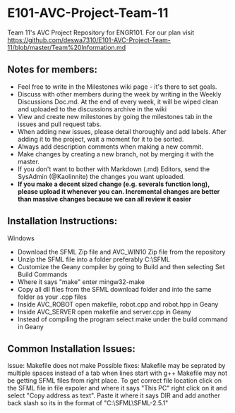 # E101-AVC-Project-Team-11
Team 11's AVC Project Repository for ENGR101.
For our plan visit https://github.com/deswa7310/E101-AVC-Project-Team-11/blob/master/Team%20Information.md

## Notes for members:
- Feel free to write in the Milestones wiki page - it's there to set goals.
- Discuss with other members during the week by writing in the Weekly Discussions Doc.md. At the end of every week, it will be wiped clean and uploaded to the discussions archive in the wiki
- View and create new milestones by going the milestones tab in the issues and pull request tabs.
- When adding new issues, please detail thoroughly and add labels. After adding it to the project, wait a moment for it to be sorted.
- Always add description comments when making a new commit.
- Make changes by creating a new branch, not by merging it with the master. 
- If you don't want to bother with Markdown (.md) Editors, send the SysAdmin (@Kaolinnite) the changes you want uploaded.
- **If you make a decent sized change (e.g. severals function long), please upload it whenever you can. Incremental changes are better than massive changes because we can all review it easier** 
 
## Installation Instructions:
Windows

- Download the SFML Zip file and AVC_WIN10 Zip file from the repository
- Unzip the SFML file into a folder preferably C:\SFML
- Customize the Geany compiler by going to Build and then selecting Set Build Commands
- Where it says "make" enter mingw32-make
- Copy all dll files from the SFML download folder and into the same folder as your .cpp files
- Inside AVC_ROBOT open makefile, robot.cpp and robot.hpp in Geany
- Inside AVC_SERVER open makefile and server.cpp in Geany
- Instead of compiling the program select make under the build command in Geany

## Common Installation Issues:
Issue: Makefile does not make Possible fixes: Makefile may be seprated by multiple spaces instead of a tab when lines start with g++ Makefile may not be getting SFML files from right place. To get correct file location click on the SFML file in file expoler and where it says "This PC" right click on it and select "Copy address as text". Paste it where it says DIR and add another back slash so its in the format of "C:\\SFML\SFML-2.5.1"
